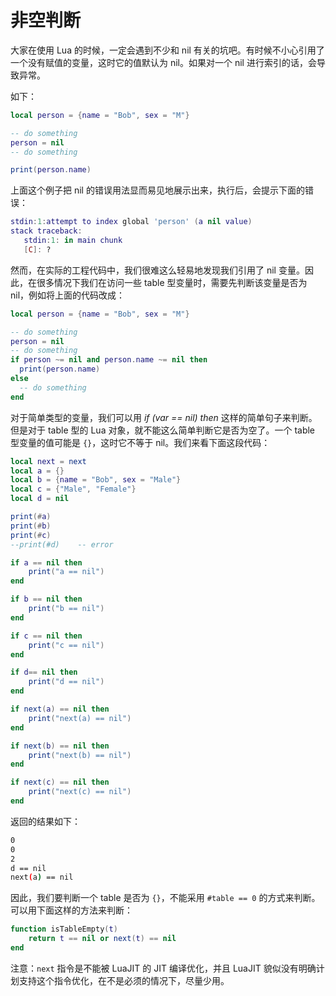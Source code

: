# 非空判断

大家在使用 Lua 的时候，一定会遇到不少和 nil 有关的坑吧。有时候不小心引用了一个没有赋值的变量，这时它的值默认为 nil。如果对一个 nil 进行索引的话，会导致异常。

如下：

```lua
local person = {name = "Bob", sex = "M"}

-- do something
person = nil
-- do something

print(person.name)
```

上面这个例子把 nil 的错误用法显而易见地展示出来，执行后，会提示下面的错误：

```lua
stdin:1:attempt to index global 'person' (a nil value)
stack traceback:
   stdin:1: in main chunk
   [C]: ?
```

然而，在实际的工程代码中，我们很难这么轻易地发现我们引用了 nil 变量。因此，在很多情况下我们在访问一些 table 型变量时，需要先判断该变量是否为 nil，例如将上面的代码改成：

```lua
local person = {name = "Bob", sex = "M"}

-- do something
person = nil
-- do something
if person ~= nil and person.name ~= nil then
  print(person.name)
else
  -- do something
end
```

对于简单类型的变量，我们可以用 *if (var == nil) then* 这样的简单句子来判断。但是对于 table 型的 Lua 对象，就不能这么简单判断它是否为空了。一个 table 型变量的值可能是 `{}`，这时它不等于 nil。我们来看下面这段代码：

```lua
local next = next
local a = {}
local b = {name = "Bob", sex = "Male"}
local c = {"Male", "Female"}
local d = nil

print(#a)
print(#b)
print(#c)
--print(#d)    -- error

if a == nil then
	print("a == nil")
end

if b == nil then
	print("b == nil")
end

if c == nil then
	print("c == nil")
end

if d== nil then
	print("d == nil")
end

if next(a) == nil then
	print("next(a) == nil")
end

if next(b) == nil then
	print("next(b) == nil")
end

if next(c) == nil then
	print("next(c) == nil")
end
```

返回的结果如下：

```bash
0
0
2
d == nil
next(a) == nil
```

因此，我们要判断一个 table 是否为 `{}`，不能采用 `#table == 0` 的方式来判断。可以用下面这样的方法来判断：

```lua
function isTableEmpty(t)
    return t == nil or next(t) == nil
end
```

注意：`next` 指令是不能被 LuaJIT 的 JIT 编译优化，并且 LuaJIT 貌似没有明确计划支持这个指令优化，在不是必须的情况下，尽量少用。
